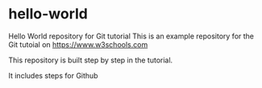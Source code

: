 # hello-world
Hello World repository for Git tutorial
This is an example repository for the Git tutoial on https://www.w3schools.com

This repository is built step by step in the tutorial.

It includes steps for Github
